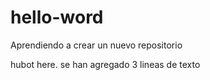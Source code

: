 # hello-word

Aprendiendo a crear un  nuevo repositorio

hubot here. se han agregado 3 lineas de texto
